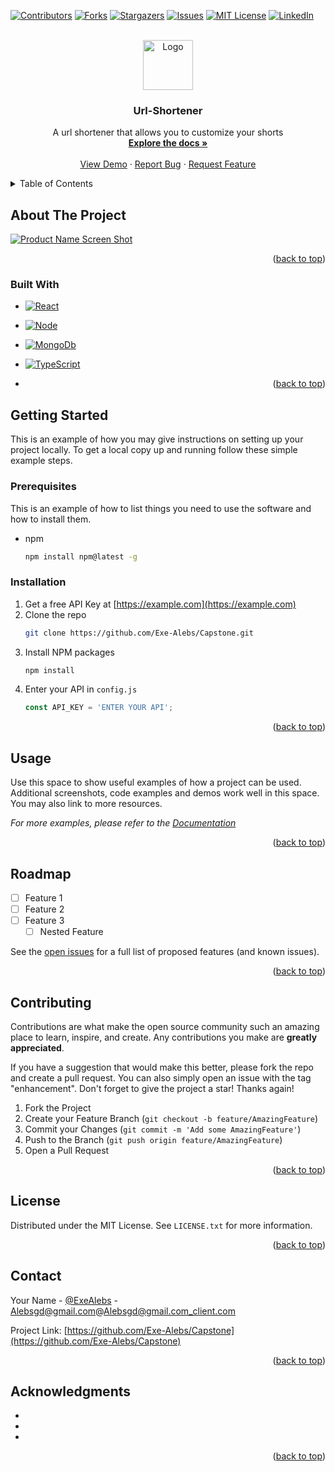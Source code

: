 <a name="readme-top"></a>

[![Contributors][contributors-shield]][contributors-url]
[![Forks][forks-shield]][forks-url]
[![Stargazers][stars-shield]][stars-url]
[![Issues][issues-shield]][issues-url]
[![MIT License][license-shield]][license-url]
[![LinkedIn][linkedin-shield]][linkedin-url]

<!-- PROJECT LOGO -->
<br />
<div align="center">
  <a href="https://github.com/Exe-Alebs/Capstone">
    <img src="images/logo.png" alt="Logo" width="80" height="80">
  </a>

<h3 align="center">Url-Shortener</h3>

  <p align="center">
   A url shortener that allows you to customize your shorts
    <br />
    <a href="https://github.com/Exe-Alebs/Capstone"><strong>Explore the docs »</strong></a>
    <br />
    <br />
    <a href="https://github.com/Exe-Alebs/Capstone">View Demo</a>
    ·
    <a href="https://github.com/Exe-Alebs/Capstone/issues">Report Bug</a>
    ·
    <a href="https://github.com/Exe-Alebs/Capstone/issues">Request Feature</a>
  </p>
</div>

<!-- TABLE OF CONTENTS -->
<details>
  <summary>Table of Contents</summary>
  <ol>
    <li>
      <a href="#about-the-project">About The Project</a>
      <ul>
        <li><a href="#built-with">Built With</a></li>
      </ul>
    </li>
    <li>
      <a href="#getting-started">Getting Started</a>
      <ul>
        <li><a href="#prerequisites">Prerequisites</a></li>
        <li><a href="#installation">Installation</a></li>
      </ul>
    </li>
    <li><a href="#usage">Usage</a></li>
    <li><a href="#roadmap">Roadmap</a></li>
    <li><a href="#contributing">Contributing</a></li>
    <li><a href="#license">License</a></li>
    <li><a href="#contact">Contact</a></li>
    <li><a href="#acknowledgments">Acknowledgments</a></li>
  </ol>
</details>

<!-- ABOUT THE PROJECT -->

## About The Project

[![Product Name Screen Shot][product-screenshot]](https://example.com)

<p align="right">(<a href="#readme-top">back to top</a>)</p>

### Built With

- [![React][React.js]][React-url]
- [![Node][Node.js]][Node-url]
- [![MongoDb][MongoDb]][MongoDb-url]
- [![TypeScript][TypeScript]][TypeScript-url]

- <p align="right">(<a href="#readme-top">back to top</a>)</p>

<!-- GETTING STARTED -->

## Getting Started

This is an example of how you may give instructions on setting up your project locally.
To get a local copy up and running follow these simple example steps.

### Prerequisites

This is an example of how to list things you need to use the software and how to install them.

- npm
  ```sh
  npm install npm@latest -g
  ```

### Installation

1. Get a free API Key at [https://example.com](https://example.com)
2. Clone the repo
   ```sh
   git clone https://github.com/Exe-Alebs/Capstone.git
   ```
3. Install NPM packages
   ```sh
   npm install
   ```
4. Enter your API in `config.js`
   ```js
   const API_KEY = 'ENTER YOUR API';
   ```

<p align="right">(<a href="#readme-top">back to top</a>)</p>

<!-- USAGE EXAMPLES -->

## Usage

Use this space to show useful examples of how a project can be used. Additional screenshots, code examples and demos work well in this space. You may also link to more resources.

_For more examples, please refer to the [Documentation](https://example.com)_

<p align="right">(<a href="#readme-top">back to top</a>)</p>

<!-- ROADMAP -->

## Roadmap

- [ ] Feature 1
- [ ] Feature 2
- [ ] Feature 3
  - [ ] Nested Feature

See the [open issues](https://github.com/Exe-Alebs/Capstone/issues) for a full list of proposed features (and known issues).

<p align="right">(<a href="#readme-top">back to top</a>)</p>

<!-- CONTRIBUTING -->

## Contributing

Contributions are what make the open source community such an amazing place to learn, inspire, and create. Any contributions you make are **greatly appreciated**.

If you have a suggestion that would make this better, please fork the repo and create a pull request. You can also simply open an issue with the tag "enhancement".
Don't forget to give the project a star! Thanks again!

1. Fork the Project
2. Create your Feature Branch (`git checkout -b feature/AmazingFeature`)
3. Commit your Changes (`git commit -m 'Add some AmazingFeature'`)
4. Push to the Branch (`git push origin feature/AmazingFeature`)
5. Open a Pull Request

<p align="right">(<a href="#readme-top">back to top</a>)</p>

<!-- LICENSE -->

## License

Distributed under the MIT License. See `LICENSE.txt` for more information.

<p align="right">(<a href="#readme-top">back to top</a>)</p>

<!-- CONTACT -->

## Contact

Your Name - [@ExeAlebs](https://twitter.com/ExeAlebs) - Alebsgd@gmail.com@Alebsgd@gmail.com_client.com

Project Link: [https://github.com/Exe-Alebs/Capstone](https://github.com/Exe-Alebs/Capstone)

<p align="right">(<a href="#readme-top">back to top</a>)</p>

<!-- ACKNOWLEDGMENTS -->

## Acknowledgments

- []()
- []()
- []()

<p align="right">(<a href="#readme-top">back to top</a>)</p>

<!-- MARKDOWN LINKS & IMAGES -->
<!-- https://www.markdownguide.org/basic-syntax/#reference-style-links -->

[contributors-shield]: https://img.shields.io/github/contributors/Exe-Alebs/Capstone.svg?style=for-the-badge
[contributors-url]: https://github.com/Exe-Alebs/Capstone/graphs/contributors
[forks-shield]: https://img.shields.io/github/forks/Exe-Alebs/Capstone.svg?style=for-the-badge
[forks-url]: https://github.com/Exe-Alebs/Capstone/network/members
[stars-shield]: https://img.shields.io/github/stars/Exe-Alebs/Capstone.svg?style=for-the-badge
[stars-url]: https://github.com/Exe-Alebs/Capstone/stargazers
[issues-shield]: https://img.shields.io/github/issues/Exe-Alebs/Capstone.svg?style=for-the-badge
[issues-url]: https://github.com/Exe-Alebs/Capstone/issues
[license-shield]: https://img.shields.io/github/license/Exe-Alebs/Capstone.svg?style=for-the-badge
[license-url]: https://github.com/Exe-Alebs/Capstone/blob/master/LICENSE.txt
[linkedin-shield]: https://img.shields.io/badge/-LinkedIn-black.svg?style=for-the-badge&logo=linkedin&colorB=555
[linkedin-url]: https://linkedin.com/in/alebiosu-gbolahan
[product-screenshot]: images/screenshot.png
[React.js]: https://img.shields.io/badge/React-20232A?style=for-the-badge&logo=react&logoColor=61DAFB
[React-url]: https://reactjs.org/
[Node.js]: https://img.shields.io/badge/Node.js-43853D?style=for-the-badge&logo=node.js&logoColor=white
[Node-url]: https://Nodejs.org/
[MongoDb]: https://img.shields.io/badge/MongoDB-4EA94B?style=for-the-badge&logo=mongodb&logoColor=white
[MongoDb-url]: https://mongoDb.com
[Express]: https://img.shields.io/badge/Express.js-404D59?style=for-the-badge
[Express-url]: https://expressjs.com
[Typescript]: https://img.shields.io/badge/TypeScript-007ACC?style=for-the-badge&logo=typescript&logoColor=white
[Typescript-url]: https://typescript.com
